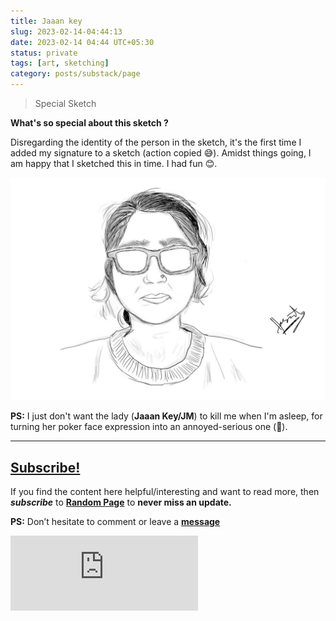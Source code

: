 ```yaml
---
title: Jaaan key
slug: 2023-02-14-04:44:13
date: 2023-02-14 04:44 UTC+05:30
status: private
tags: [art, sketching]
category: posts/substack/page
---
```


> Special Sketch

**What's so special about this sketch ?** 

Disregarding the identity of the person in the sketch, it's the first time I added my signature to a sketch (action copied 😅). Amidst things going, I am happy that I sketched this in time. I had fun 😊. 

![](/images/JBuoyy.jpg)

**PS:** I just don't want the lady (**Jaaan Key/JM**) to kill me when I'm asleep, for turning her poker face expression into an annoyed-serious one (🥴).

---
## [Subscribe!]()
If you find the content here helpful/interesting and want to read more, then _**subscribe**_ to [**Random Page**](https://randompage8.substack.com/) to **never miss an update.**

**PS:** Don’t hesitate to comment or leave a **[message](https://twitter.com/jeanbourgain8)**
<div class="row">
	<iframe src="https://randompage8.substack.com/embed" max-width="480" height="120" frameborder="0" scrolling="no" class="centred"></iframe>
	<br>
</div>